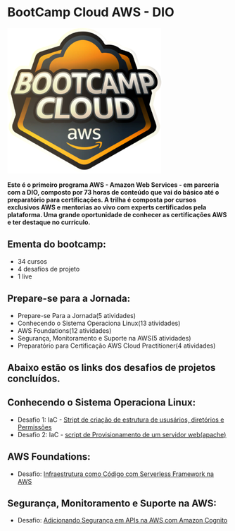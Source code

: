 # BootCamp Cloud AWS - DIO

![img](bootcampaws1.png)

**Este é o primeiro programa AWS - Amazon Web Services - em parceria com a DIO, composto por 73 horas de conteúdo que vai do básico até o preparatório para certificações. A trilha é composta por cursos exclusivos AWS e mentorias ao vivo com experts certificados pela plataforma. Uma grande oportunidade de conhecer as certificações AWS e ter destaque no currículo.**

## Ementa do bootcamp:

* 34 cursos
* 4 desafios de projeto
* 1 live

## Prepare-se para a Jornada:

* Prepare-se Para a Jornada(5 atividades)
* Conhecendo o Sistema Operaciona Linux(13 atividades)
* AWS Foundations(12 atividades)
* Segurança, Monitoramento e Suporte na AWS(5 atividades)
* Preparatório para Certificação AWS Cloud Practitioner(4 atividades)

## Abaixo estão os links dos desafios de projetos concluídos.

## Conhecendo o Sistema Operaciona Linux:

* Desafio 1: IaC - [Stript de criação de estrutura de ususários, diretórios e Permissões](https://github.com/Jcnok/Bootcamp-Cloud-AWS-DIO/tree/main/linux/desafio_iac1#bootcamp-cloud-aws-dio)
* Desafio 2: IaC - [script de Provisionamento de um servidor web(apache)](https://github.com/Jcnok/Bootcamp-Cloud-AWS-DIO/tree/main/linux/desafio_iac2#bootcamp-cloud-aws-dio)

## AWS Foundations:

* Desafio: [Infraestrutura como Código com Serverless Framework na AWS](https://github.com/Jcnok/Bootcamp-Cloud-AWS-DIO/tree/main/desafio-aws-serverless#desafio-de-projeto-infraestrutura-em-nuvem-aws-com-serverless)

## Segurança, Monitoramento e Suporte na AWS:

* Desafio: [Adicionando Segurança em APIs na AWS com Amazon Cognito](https://github.com/Jcnok/Bootcamp-Cloud-AWS-DIO/tree/main/desafio-aws-cognito#desafio-de-projeto-adicionando-seguran%C3%A7a-em-apis-na-aws-com-amazon-cognito)

